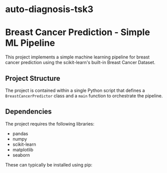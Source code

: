 # auto-diagnosis-tsk3
# Breast Cancer Prediction - Simple ML Pipeline

This project implements a simple machine learning pipeline for breast cancer prediction using the scikit-learn's built-in Breast Cancer Dataset.

## Project Structure

The project is contained within a single Python script that defines a `BreastCancerPredictor` class and a `main` function to orchestrate the pipeline.

## Dependencies

The project requires the following libraries:

- pandas
- numpy
- scikit-learn
- matplotlib
- seaborn

These can typically be installed using pip:
